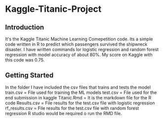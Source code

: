 # Kaggle-Titanic-Project
## Introduction
It's the Kaggle Titanic Machine Learning Comepetition code. Its a simple code written in R to predict which passengers survived the shipwreck disaster. I have written commands lor logistic regression and random forest regression with model accuracy of about 80%. My score on Kaggle with this code was 0.75. 
## Getting Started
In the folder I have included the csv files that trains and tests the model
train.csv = File used for training the ML models
test.csv = File used for the end submission in kaggle
Titanic.Rmd = It is the markdown file for the R code
Results.csv = File results for the test.csv file with logistic regression
rf_results.csv = File results for the test.csv file with random forest regression
R studio would be required o run the RMD file. 
